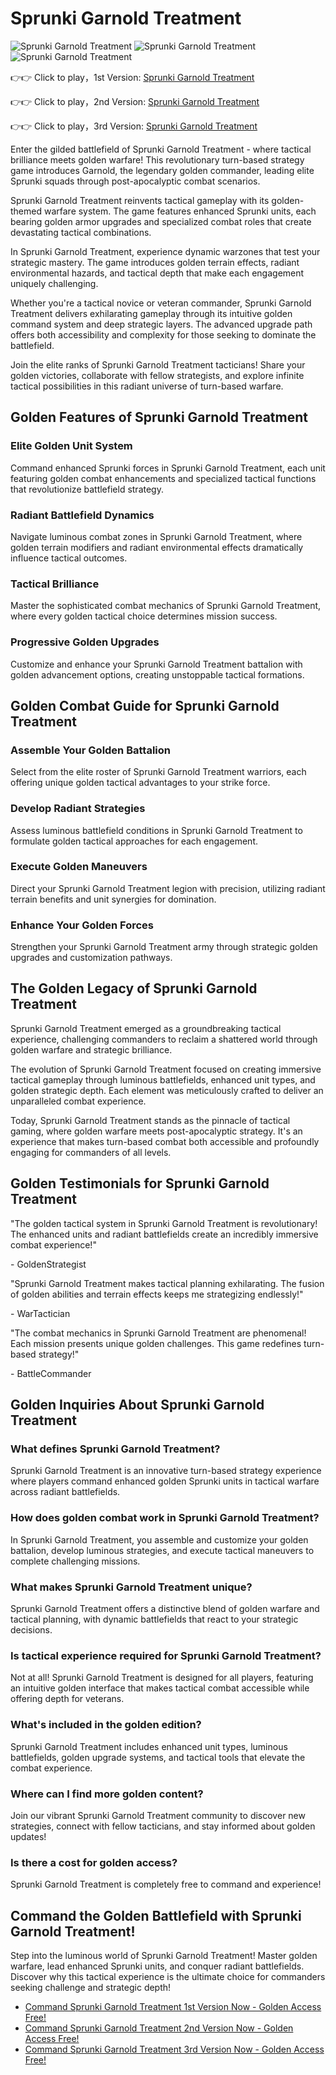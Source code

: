 # Sprunki Garnold Treatment

![Sprunki Garnold Treatment](https://raw.githubusercontent.com/Sprunki-Garnold-Treatment/.github/refs/heads/main/sprunki-garnold-treatment.png "Sprunki Garnold Treatment")
![Sprunki Garnold Treatment](https://raw.githubusercontent.com/Sprunki-Garnold-Treatment/.github/refs/heads/main/sprunki-garnold-treatment-2.png "Sprunki Garnold Treatment")
![Sprunki Garnold Treatment](https://raw.githubusercontent.com/Sprunki-Garnold-Treatment/.github/refs/heads/main/sprunki-garnold-treatment-3.png "Sprunki Garnold Treatment")

👉👉 Click to play，1st Version: [Sprunki Garnold Treatment](https://sprunksters.com/sprunki-garnold-treatment/ "Sprunki Garnold Treatment")

👉👉 Click to play，2nd Version: [Sprunki Garnold Treatment](https://sprunkiscrunkly.com/sprunki-garnold-treatment/ "Sprunki Garnold Treatment")

👉👉 Click to play，3rd Version: [Sprunki Garnold Treatment](https://sprunkipyramixed.com/sprunki-garnold-treatment/ "Sprunki Garnold Treatment")

Enter the gilded battlefield of Sprunki Garnold Treatment - where tactical brilliance meets golden warfare! This revolutionary turn-based strategy game introduces Garnold, the legendary golden commander, leading elite Sprunki squads through post-apocalyptic combat scenarios.

Sprunki Garnold Treatment reinvents tactical gameplay with its golden-themed warfare system. The game features enhanced Sprunki units, each bearing golden armor upgrades and specialized combat roles that create devastating tactical combinations.

In Sprunki Garnold Treatment, experience dynamic warzones that test your strategic mastery. The game introduces golden terrain effects, radiant environmental hazards, and tactical depth that make each engagement uniquely challenging.

Whether you're a tactical novice or veteran commander, Sprunki Garnold Treatment delivers exhilarating gameplay through its intuitive golden command system and deep strategic layers. The advanced upgrade path offers both accessibility and complexity for those seeking to dominate the battlefield.

Join the elite ranks of Sprunki Garnold Treatment tacticians! Share your golden victories, collaborate with fellow strategists, and explore infinite tactical possibilities in this radiant universe of turn-based warfare.

## Golden Features of Sprunki Garnold Treatment

### Elite Golden Unit System

Command enhanced Sprunki forces in Sprunki Garnold Treatment, each unit featuring golden combat enhancements and specialized tactical functions that revolutionize battlefield strategy.

### Radiant Battlefield Dynamics

Navigate luminous combat zones in Sprunki Garnold Treatment, where golden terrain modifiers and radiant environmental effects dramatically influence tactical outcomes.

### Tactical Brilliance

Master the sophisticated combat mechanics of Sprunki Garnold Treatment, where every golden tactical choice determines mission success.

### Progressive Golden Upgrades

Customize and enhance your Sprunki Garnold Treatment battalion with golden advancement options, creating unstoppable tactical formations.

## Golden Combat Guide for Sprunki Garnold Treatment

### Assemble Your Golden Battalion

Select from the elite roster of Sprunki Garnold Treatment warriors, each offering unique golden tactical advantages to your strike force.

### Develop Radiant Strategies

Assess luminous battlefield conditions in Sprunki Garnold Treatment to formulate golden tactical approaches for each engagement.

### Execute Golden Maneuvers

Direct your Sprunki Garnold Treatment legion with precision, utilizing radiant terrain benefits and unit synergies for domination.

### Enhance Your Golden Forces

Strengthen your Sprunki Garnold Treatment army through strategic golden upgrades and customization pathways.

## The Golden Legacy of Sprunki Garnold Treatment

Sprunki Garnold Treatment emerged as a groundbreaking tactical experience, challenging commanders to reclaim a shattered world through golden warfare and strategic brilliance.

The evolution of Sprunki Garnold Treatment focused on creating immersive tactical gameplay through luminous battlefields, enhanced unit types, and golden strategic depth. Each element was meticulously crafted to deliver an unparalleled combat experience.

Today, Sprunki Garnold Treatment stands as the pinnacle of tactical gaming, where golden warfare meets post-apocalyptic strategy. It's an experience that makes turn-based combat both accessible and profoundly engaging for commanders of all levels.

## Golden Testimonials for Sprunki Garnold Treatment

"The golden tactical system in Sprunki Garnold Treatment is revolutionary! The enhanced units and radiant battlefields create an incredibly immersive combat experience!"

\- GoldenStrategist

"Sprunki Garnold Treatment makes tactical planning exhilarating. The fusion of golden abilities and terrain effects keeps me strategizing endlessly!"

\- WarTactician

"The combat mechanics in Sprunki Garnold Treatment are phenomenal! Each mission presents unique golden challenges. This game redefines turn-based strategy!"

\- BattleCommander

## Golden Inquiries About Sprunki Garnold Treatment

### What defines Sprunki Garnold Treatment?

Sprunki Garnold Treatment is an innovative turn-based strategy experience where players command enhanced golden Sprunki units in tactical warfare across radiant battlefields.

### How does golden combat work in Sprunki Garnold Treatment?

In Sprunki Garnold Treatment, you assemble and customize your golden battalion, develop luminous strategies, and execute tactical maneuvers to complete challenging missions.

### What makes Sprunki Garnold Treatment unique?

Sprunki Garnold Treatment offers a distinctive blend of golden warfare and tactical planning, with dynamic battlefields that react to your strategic decisions.

### Is tactical experience required for Sprunki Garnold Treatment?

Not at all! Sprunki Garnold Treatment is designed for all players, featuring an intuitive golden interface that makes tactical combat accessible while offering depth for veterans.

### What's included in the golden edition?

Sprunki Garnold Treatment includes enhanced unit types, luminous battlefields, golden upgrade systems, and tactical tools that elevate the combat experience.

### Where can I find more golden content?

Join our vibrant Sprunki Garnold Treatment community to discover new strategies, connect with fellow tacticians, and stay informed about golden updates!

### Is there a cost for golden access?

Sprunki Garnold Treatment is completely free to command and experience!

## Command the Golden Battlefield with Sprunki Garnold Treatment!

Step into the luminous world of Sprunki Garnold Treatment! Master golden warfare, lead enhanced Sprunki units, and conquer radiant battlefields. Discover why this tactical experience is the ultimate choice for commanders seeking challenge and strategic depth!

- [Command Sprunki Garnold Treatment 1st Version Now - Golden Access Free!](https://sprunksters.com/sprunki-garnold-treatment/)
- [Command Sprunki Garnold Treatment 2nd Version Now - Golden Access Free!](https://sprunkiscrunkly.com/sprunki-garnold-treatment/)
- [Command Sprunki Garnold Treatment 3rd Version Now - Golden Access Free!](https://sprunkipyramixed.com/sprunki-garnold-treatment/)
